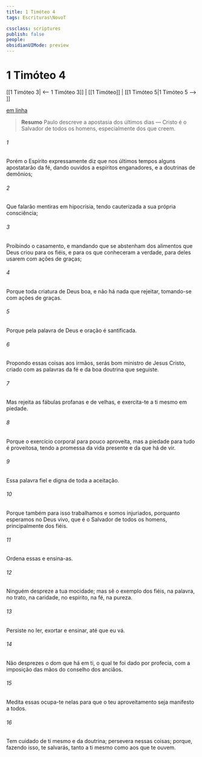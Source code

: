 ```yaml
---
title: 1 Timóteo 4
tags: Escrituras\NovoT

cssclass: scriptures
publish: false
people:
obsidianUIMode: preview
---
```


# 1 Timóteo 4
[[1 Timóteo 3| <-- 1 Timóteo 3]] | [[1 Timóteo]] | [[1 Timóteo 5|1 Timóteo 5 --> ]]

[em linha](https://churchofjesuschrist.org/study/scriptures/nt/1-tim/4?lang=por)

> __Resumo__
Paulo descreve a apostasia dos últimos dias — Cristo é o Salvador de todos os homens, especialmente dos que creem.

###### 1 
Porém o Espírito expressamente diz que nos últimos tempos alguns apostatarão da fé, dando ouvidos a espíritos enganadores, e a doutrinas de demônios;

###### 2 
Que falarão mentiras em hipocrisia, tendo cauterizada a sua própria consciência;

###### 3 
Proibindo o casamento, e mandando que se abstenham dos alimentos que Deus criou para os fiéis, e para os que conheceram a verdade, para deles usarem com ações de graças;

###### 4 
Porque toda criatura de Deus  boa, e não há nada que rejeitar, tomando-se com ações de graças.

###### 5 
Porque pela palavra de Deus e  oração é santificada.

###### 6 
Propondo essas coisas aos irmãos, serás bom ministro de Jesus Cristo, criado com as palavras da fé e da boa doutrina que seguiste.

###### 7 
Mas rejeita as fábulas profanas e de velhas, e exercita-te a ti mesmo em piedade.

###### 8 
Porque o exercício corporal para pouco aproveita, mas a piedade para tudo é proveitosa, tendo a promessa da vida presente e da que há de vir.

###### 9 
Essa palavra  fiel e digna de toda a aceitação.

###### 10 
Porque também para isso trabalhamos e somos injuriados, porquanto esperamos no Deus vivo, que é o Salvador de todos os homens, principalmente dos fiéis.

###### 11 
Ordena essas  e ensina-as.

###### 12 
Ninguém despreze a tua mocidade; mas sê o exemplo dos fiéis, na palavra, no trato, na caridade, no espírito, na fé, na pureza.

###### 13 
Persiste no ler, exortar e ensinar, até que eu vá.

###### 14 
Não desprezes o dom que há em ti, o qual te foi dado por profecia, com a imposição das mãos do conselho dos anciãos.

###### 15 
Medita essas  ocupa-te nelas para que o teu aproveitamento seja manifesto a todos.

###### 16 
Tem cuidado de ti mesmo e da doutrina; persevera nessas coisas; porque, fazendo isso, te salvarás, tanto a ti mesmo como aos que te ouvem.

